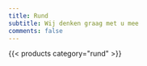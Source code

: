 ```yaml
---
title: Rund
subtitle: Wij denken graag met u mee
comments: false
---
```


{{< products category="rund" >}}
